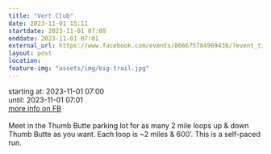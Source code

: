 ```yaml
---
title: "Vert Club"
date: 2023-11-01 15:11
startdate: 2023-11-01 07:00
enddate: 2023-11-01 07:01
external_url: https://www.facebook.com/events/866675784969438/?event_time_id=866675794969437
layout: post
location: 
feature-img: "assets/img/big-trail.jpg"
---
```


starting at: 2023-11-01 07:00<br>until: 2023-11-01 07:01<br><a href="https://www.facebook.com/events/866675784969438/?event_time_id=866675794969437">more info on FB</a><br><br>Meet in the Thumb Butte parking lot for as many 2 mile loops up & down Thumb Butte as you want. Each loop is ~2 miles & 600’. This is a self-paced run.<br>
  <br>
  
